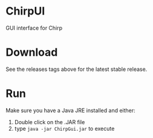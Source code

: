 # ChirpUI
GUI interface for Chirp

# Download
See the releases tags above for the latest stable release.

# Run
Make sure you have a Java JRE installed and either:
1. Double click on the .JAR file
2. type `java -jar ChirpGui.jar` to execute
